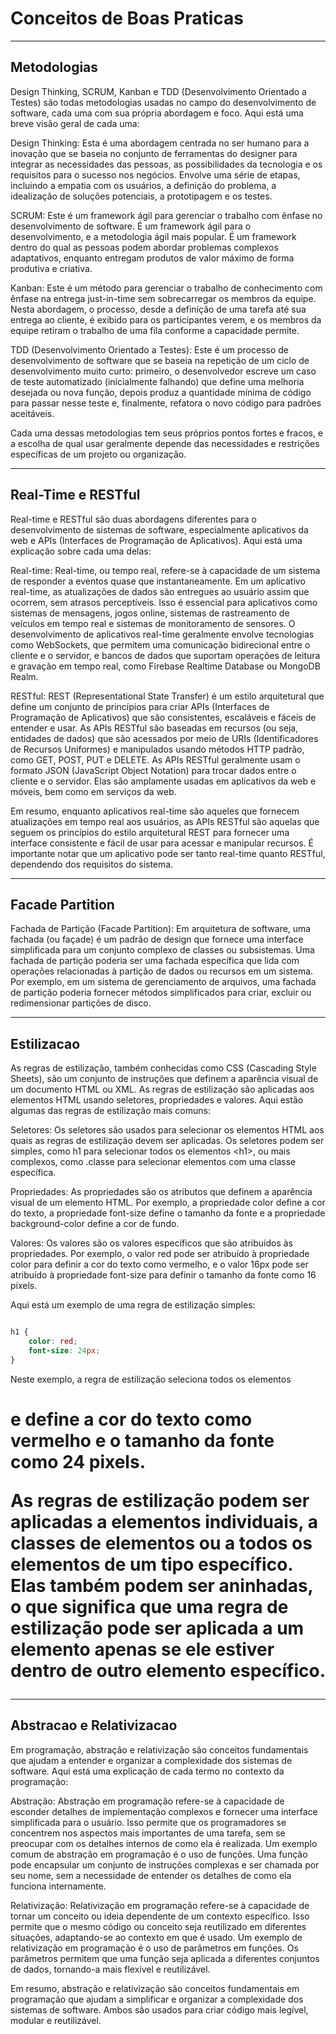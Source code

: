# Conceitos de Boas Praticas

---

## Metodologias

Design Thinking, SCRUM, Kanban e TDD (Desenvolvimento Orientado a Testes) são todas metodologias usadas no campo do desenvolvimento de software, cada uma com sua própria abordagem e foco. Aqui está uma breve visão geral de cada uma:

Design Thinking: Esta é uma abordagem centrada no ser humano para a inovação que se baseia no conjunto de ferramentas do designer para integrar as necessidades das pessoas, as possibilidades da tecnologia e os requisitos para o sucesso nos negócios. Envolve uma série de etapas, incluindo a empatia com os usuários, a definição do problema, a idealização de soluções potenciais, a prototipagem e os testes.

SCRUM: Este é um framework ágil para gerenciar o trabalho com ênfase no desenvolvimento de software. É um framework ágil para o desenvolvimento, e a metodologia ágil mais popular. É um framework dentro do qual as pessoas podem abordar problemas complexos adaptativos, enquanto entregam produtos de valor máximo de forma produtiva e criativa.

Kanban: Este é um método para gerenciar o trabalho de conhecimento com ênfase na entrega just-in-time sem sobrecarregar os membros da equipe. Nesta abordagem, o processo, desde a definição de uma tarefa até sua entrega ao cliente, é exibido para os participantes verem, e os membros da equipe retiram o trabalho de uma fila conforme a capacidade permite.

TDD (Desenvolvimento Orientado a Testes): Este é um processo de desenvolvimento de software que se baseia na repetição de um ciclo de desenvolvimento muito curto: primeiro, o desenvolvedor escreve um caso de teste automatizado (inicialmente falhando) que define uma melhoria desejada ou nova função, depois produz a quantidade mínima de código para passar nesse teste e, finalmente, refatora o novo código para padrões aceitáveis.

Cada uma dessas metodologias tem seus próprios pontos fortes e fracos, e a escolha de qual usar geralmente depende das necessidades e restrições específicas de um projeto ou organização.

---

## Real-Time e RESTful

Real-time e RESTful são duas abordagens diferentes para o desenvolvimento de sistemas de software, especialmente aplicativos da web e APIs (Interfaces de Programação de Aplicativos). Aqui está uma explicação sobre cada uma delas:

Real-time: Real-time, ou tempo real, refere-se à capacidade de um sistema de responder a eventos quase que instantaneamente. Em um aplicativo real-time, as atualizações de dados são entregues ao usuário assim que ocorrem, sem atrasos perceptíveis. Isso é essencial para aplicativos como sistemas de mensagens, jogos online, sistemas de rastreamento de veículos em tempo real e sistemas de monitoramento de sensores. O desenvolvimento de aplicativos real-time geralmente envolve tecnologias como WebSockets, que permitem uma comunicação bidirecional entre o cliente e o servidor, e bancos de dados que suportam operações de leitura e gravação em tempo real, como Firebase Realtime Database ou MongoDB Realm.

RESTful: REST (Representational State Transfer) é um estilo arquitetural que define um conjunto de princípios para criar APIs (Interfaces de Programação de Aplicativos) que são consistentes, escaláveis e fáceis de entender e usar. As APIs RESTful são baseadas em recursos (ou seja, entidades de dados) que são acessados por meio de URIs (Identificadores de Recursos Uniformes) e manipulados usando métodos HTTP padrão, como GET, POST, PUT e DELETE. As APIs RESTful geralmente usam o formato JSON (JavaScript Object Notation) para trocar dados entre o cliente e o servidor. Elas são amplamente usadas em aplicativos da web e móveis, bem como em serviços da web.

Em resumo, enquanto aplicativos real-time são aqueles que fornecem atualizações em tempo real aos usuários, as APIs RESTful são aquelas que seguem os princípios do estilo arquitetural REST para fornecer uma interface consistente e fácil de usar para acessar e manipular recursos. É importante notar que um aplicativo pode ser tanto real-time quanto RESTful, dependendo dos requisitos do sistema.

---

## Facade Partition

Fachada de Partição (Facade Partition): Em arquitetura de software, uma fachada (ou façade) é um padrão de design que fornece uma interface simplificada para um conjunto complexo de classes ou subsistemas. Uma fachada de partição poderia ser uma fachada específica que lida com operações relacionadas à partição de dados ou recursos em um sistema. Por exemplo, em um sistema de gerenciamento de arquivos, uma fachada de partição poderia fornecer métodos simplificados para criar, excluir ou redimensionar partições de disco.

---

## Estilizacao

As regras de estilização, também conhecidas como CSS (Cascading Style Sheets), são um conjunto de instruções que definem a aparência visual de um documento HTML ou XML. As regras de estilização são aplicadas aos elementos HTML usando seletores, propriedades e valores. Aqui estão algumas das regras de estilização mais comuns:

Seletores: Os seletores são usados para selecionar os elementos HTML aos quais as regras de estilização devem ser aplicadas. Os seletores podem ser simples, como h1 para selecionar todos os elementos \<h1\>, ou mais complexos, como .classe para selecionar elementos com uma classe específica.

Propriedades: As propriedades são os atributos que definem a aparência visual de um elemento HTML. Por exemplo, a propriedade color define a cor do texto, a propriedade font-size define o tamanho da fonte e a propriedade background-color define a cor de fundo.

Valores: Os valores são os valores específicos que são atribuídos às propriedades. Por exemplo, o valor red pode ser atribuído à propriedade color para definir a cor do texto como vermelho, e o valor 16px pode ser atribuído à propriedade font-size para definir o tamanho da fonte como 16 pixels.

Aqui está um exemplo de uma regra de estilização simples:

```css

h1 {
    color: red;
    font-size: 24px;
}

```

Neste exemplo, a regra de estilização seleciona todos os elementos <h1> e define a cor do texto como vermelho e o tamanho da fonte como 24 pixels.

As regras de estilização podem ser aplicadas a elementos individuais, a classes de elementos ou a todos os elementos de um tipo específico. Elas também podem ser aninhadas, o que significa que uma regra de estilização pode ser aplicada a um elemento apenas se ele estiver dentro de outro elemento específico.

---

## Abstracao e Relativizacao

Em programação, abstração e relativização são conceitos fundamentais que ajudam a entender e organizar a complexidade dos sistemas de software. Aqui está uma explicação de cada termo no contexto da programação:

Abstração: Abstração em programação refere-se à capacidade de esconder detalhes de implementação complexos e fornecer uma interface simplificada para o usuário. Isso permite que os programadores se concentrem nos aspectos mais importantes de uma tarefa, sem se preocupar com os detalhes internos de como ela é realizada. Um exemplo comum de abstração em programação é o uso de funções. Uma função pode encapsular um conjunto de instruções complexas e ser chamada por seu nome, sem a necessidade de entender os detalhes de como ela funciona internamente.

Relativização: Relativização em programação refere-se à capacidade de tornar um conceito ou ideia dependente de um contexto específico. Isso permite que o mesmo código ou conceito seja reutilizado em diferentes situações, adaptando-se ao contexto em que é usado. Um exemplo de relativização em programação é o uso de parâmetros em funções. Os parâmetros permitem que uma função seja aplicada a diferentes conjuntos de dados, tornando-a mais flexível e reutilizável.

Em resumo, abstração e relativização são conceitos fundamentais em programação que ajudam a simplificar e organizar a complexidade dos sistemas de software. Ambos são usados para criar código mais legível, modular e reutilizável.
